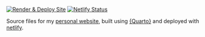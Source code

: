 <!-- badges: start -->

[![Render & Deploy
Site](https://github.com/jhelvy/jhelvy_quarto/actions/workflows/main.yml/badge.svg?branch=main)](https://github.com/jhelvy/jhelvy_quarto/actions/workflows/main.yml)
[![Netlify
Status](https://api.netlify.com/api/v1/badges/e0340c5d-1307-44e4-bbeb-f1cf230d8fdc/deploy-status)](https://app.netlify.com/sites/jhelvy/deploys)
<!-- badges: end -->

Source files for my [personal website](https://jhelvy.com/), built using [{Quarto}](https://quarto.org/) and deployed
with [netlify](https://www.netlify.com/).


